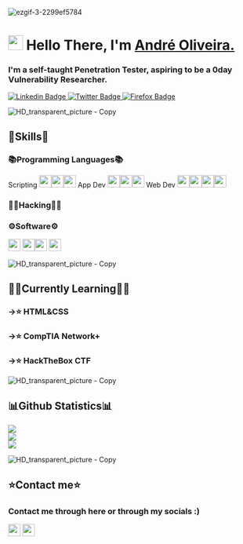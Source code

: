 
![ezgif-3-2299ef5784](https://user-images.githubusercontent.com/15943431/194160008-5a5b6085-e6fb-41f4-9d95-6db890c7e698.gif)


<h1 align="left"><img src="https://raw.githubusercontent.com/sidbelbase/sidbelbase/master/wave.gif" width="30px"><strong> Hello There, I'm <a href="https://waffleshouse.com/">André Oliveira.</a></strong>
</h1>

<h3 align="left"><strong>
I'm a self-taught Penetration Tester, aspiring to be a 0day Vulnerability Researcher.</strong></h3>

<a target="_blank" href="https://linkedin.com/in/Andre0liveira">
<img src="https://img.shields.io/badge/-André Oliveira-blue?style=for-the-badge&logo=Linkedin&logoColor=white&link=https://linkedin.com/in/Andre0liveira" alt="Linkedin Badge">
</a>
<a target="_blank" href="https://mobile.twitter.com/waflisan">
<img src="https://img.shields.io/badge/Waflisan-1ca0f1?style=for-the-badge&logo=twitter&logoColor=white&link=https://mobile.twitter.com/waflisan" alt="Twitter Badge">
</a>

<a target="_blank" href="https://wafflesexploits.rf.gd">
<img src="https://img.shields.io/badge/-Waffle's Exploits-141414?style=for-the-badge&logo=firefox&logoColor=white&link=https://waffleshouse.rf.gd" alt="Firefox Badge">
</a>

![HD_transparent_picture - Copy](https://user-images.githubusercontent.com/15943431/194247449-478ff168-3012-41f9-9ca0-37f33bf33a16.png)

## 🔧Skills🔧

### 📚Programming Languages📚
Scripting
<img src="https://img.shields.io/badge/-Python-3776AB?logo=python&logoColor=fff" height="25"><img src="https://img.shields.io/badge/-Lua-2C2D72?logo=lua&logoColor=fff" height="25"><img src="https://img.shields.io/badge/-PowerShell-5391FE?logo=powershell&logoColor=fff" height="25">
App Dev
<img src="https://img.shields.io/badge/-CSharp-239120?logo=csharp&logoColor=fff" height="25"><img src="https://img.shields.io/badge/-C-A8B9CC?logo=c&logoColor=fff" height="25"><img src="https://img.shields.io/badge/-C++-00599C?logo=cplusplus&logoColor=fff" height="25">
Web Dev
<img src="https://img.shields.io/badge/-HTML5-E34F26?logo=html5&logoColor=fff" height="25"><img src="https://img.shields.io/badge/-CSS3-1572B6?logo=css3&logoColor=fff" height="25"><img src="https://img.shields.io/badge/-JavaScript-F7DF1E?logo=javascript&logoColor=fff" height="25"><img src="https://img.shields.io/badge/-MySQL-4479A1?logo=mysql&logoColor=fff" height="25">
### 🐱‍💻Hacking🐱‍💻

### ⚙️Software⚙️
<img src="https://img.shields.io/badge/-VStudio-5C2D91?logo=visualstudio&logoColor=fff" height="25">
<img src="https://img.shields.io/badge/-Office-D83B01?logo=microsoftoffice&logoColor=fff" height="25"><img src="https://img.shields.io/badge/-Photoshop-31A8FF?logo=adobephotoshop&logoColor=fff" height="25">
<img src="https://img.shields.io/badge/-Office-D83B01?logo=microsoftoffice&logoColor=fff" height="25">

![HD_transparent_picture - Copy](https://user-images.githubusercontent.com/15943431/194247363-5a92e321-d327-42fd-a3bd-7b3f752fdef3.png)




## 👨‍💻Currently Learning👨‍💻

<h3 align="left"><strong> ->⭐ HTML&CSS </strong></h3>
<h3 align="left"><strong> ->⭐ CompTIA Network+ </strong></h3>
<h3 align="left"><strong> ->⭐ HackTheBox CTF </strong></h3>


![HD_transparent_picture - Copy](https://user-images.githubusercontent.com/15943431/194247400-cc2ae868-79ed-4d9b-b8b5-e4b556fdce7b.png)


## 📊Github Statistics📊
![](https://github-readme-stats.vercel.app/api?username=WafflesExploit&theme=algolia&hide_border=false&include_all_commits=true&count_private=true)<br/>
![](https://github-readme-streak-stats.herokuapp.com/?user=WafflesExploit&theme=algolia&hide_border=false)<br/>
![](https://github-readme-stats.vercel.app/api/top-langs/?username=WafflesExploit&theme=algolia&hide_border=false&include_all_commits=true&count_private=true&layout=compact)




![HD_transparent_picture - Copy](https://user-images.githubusercontent.com/15943431/194247457-2367a9cf-3eb1-41d3-8507-83c1510caf25.png)


## ⭐Contact me⭐

<h3 align="left">Contact me through here or through my socials :) </h3>
<img src="https://img.shields.io/badge/-andreoliveira208@gmail.com-EA4335?logo=gmail&logoColor=fff" height="25">
<img src="https://img.shields.io/badge/-Waflisan Tag:1839-5865F2?logo=discord&logoColor=fff" height="25">
